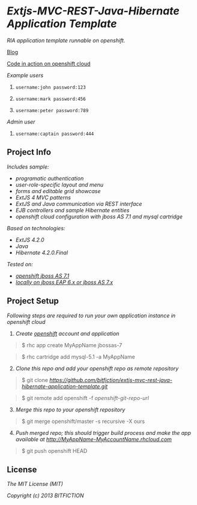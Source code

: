 # _Extjs-MVC-REST-Java-Hibernate Application Template_

_RIA application template runnable on openshift._

[Blog](http://www.bitfiction.com/blog/)

[Code in action on openshift cloud](http://mvctemplate-bitfiction.rhcloud.com)

_Example users_

1. `username:john password:123`

2. `username:mark password:456`

3. `username:peter password:789`

_Admin user_

1. `username:captain password:444`

## Project Info

_Includes sample:_
- _programatic authentication_
- _user-role-specific layout and menu_
- _forms and editable grid showcase_
- _ExtJS 4 MVC patterns_
- _ExtJS and Java communication via REST interface_
- _EJB controllers and sample Hibernate entities_
- _openshift cloud configuration with jboss AS 7.1 and mysql cartridge_

_Based on technologies:_
- _ExtJS 4.2.0_
- _Java_
- _Hibernate 4.2.0.Final_

_Tested on:_
- _[openshift jboss AS 7.1](http://mvctemplate-bitfiction.rhcloud.com)_
- _[locally on jboss EAP 6.x or jboss AS 7.x](https://github.com/bitfiction/extjs-mvc-rest-java-hibernate-application-template/issues/1)_

## Project Setup

_Following steps are required to run your own application instance in openshift cloud_ 

1. _Create [openshift](https://www.openshift.com/developers/java) account and application_

> $ rhc app create MyAppName jbossas-7

> $ rhc cartridge add mysql-5.1 -a MyAppName

2. _Clone this repo and add your openshift repo as remote repository_

> $ git clone _<https://github.com/bitfiction/extjs-mvc-rest-java-hibernate-application-template.git>_

> $ git remote add openshift -f _openshift-git-repo-url_

3. _Merge this repo to your openshift repository_

> $ git merge openshift/master -s recursive -X ours

4. _Push merged repo; this should trigger build process and make the app available at http://MyAppName-MyAccountName.rhcloud.com_

> $ git push openshift HEAD

## License

_The MIT License (MIT)_

_Copyright (c) 2013 BITFICTION_
